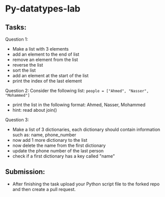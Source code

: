 # Py-datatypes-lab

## Tasks:

Question 1:
- Make a list with 3 elements
- add an element to the end of list
- remove an element from the list
- reverse the list
- sort the list 
- add an element at the start of the list
- print the index of the last element


Question 2:
Consider the following list: ``` people = ["Ahmed", "Nasser", "Mohammed"] ```
- print the list in the following format: Ahmed, Nasser, Mohammed
- hint: read about join()

Question 3:
- Make a list of 3 dictionaries, each dictionary should contain information such as: name, phone_number
- now add 1 more dictionary to the list 
- now delete the name from the first dictionary
- update the phone number of the last person
- check if a first dictionary has a key called "name" 


## Submission:

- After finishing the task upload your Python script file to the forked repo and then create a pull request.

